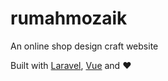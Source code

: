 # rumahmozaik
An online shop design craft website

Built with [Laravel](https://laravel.com), [Vue](https://vuejs.org) and :heart:
